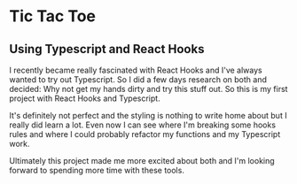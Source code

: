 # Tic Tac Toe 
## Using Typescript and React Hooks

I recently became really fascinated with React Hooks and I've always wanted to try out Typescript. So I did a few days research on both and decided: Why not get my hands dirty and try this stuff out. So this is my first project with React Hooks and Typescript.

It's definitely not perfect and the styling is nothing to write home about but I really did learn a lot. Even now I can see where I'm breaking some hooks rules and where I could probably refactor my functions and my Typescript work.

Ultimately this project made me more excited about both and I'm looking forward to spending more time with these tools.
